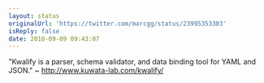 ```yaml
---
layout: status
originalUrl: 'https://twitter.com/marcgg/status/23995353303'
isReply: false
date: 2010-09-09 09:43:07
---
```


"Kwalify is a parser, schema validator, and data binding tool for YAML and JSON." ~ http://www.kuwata-lab.com/kwalify/
